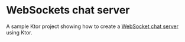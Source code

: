 # WebSockets chat server

A sample Ktor project showing how to create a [WebSocket chat server](https://ktor.io/docs/creating-web-socket-chat.html) using Ktor.

